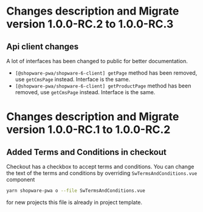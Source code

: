 # Changes description and Migrate version 1.0.0-RC.2 to 1.0.0-RC.3

## Api client changes

A lot of interfaces has been changed to public for better documentation.

- `[@shopware-pwa/shopware-6-client] getPage` method has been removed, use `getCmsPage` instead. Interface is the same.
- `[@shopware-pwa/shopware-6-client] getProductPage` method has been removed, use `getCmsPage` instead. Interface is the same.

# Changes description and Migrate version 1.0.0-RC.1 to 1.0.0-RC.2

## Added Terms and Conditions in checkout

Checkout has a checkbox to accept terms and conditions. You can change the text of the terms and conditions by overriding `SwTermsAndConditions.vue` component

```bash
yarn shopware-pwa o --file SwTermsAndConditions.vue
```

for new projects this file is already in project template.
